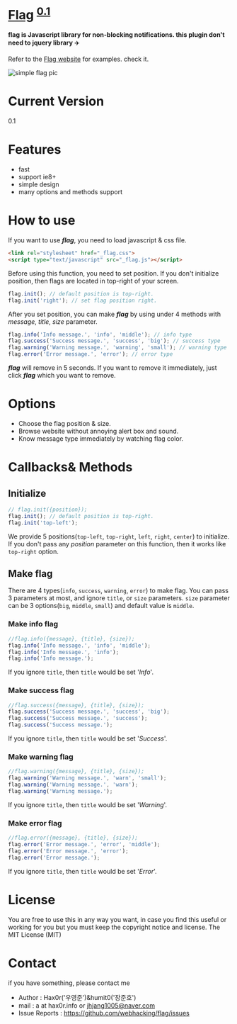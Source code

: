# [Flag](http://flag.hax0r.info) <sup class="is_v">[0.1](http://flag.hax0r.info)<sup>
**flag is Javascript library for non-blocking notifications. this plugin don't need to jquery library** :airplane:

Refer to the [Flag website](http://flag.hax0r.info) for examples. check it.

![simple flag pic](http://www.flagsforlessonline.com/images/message-flag-header.jpg)

# Current Version
0.1

# Features
* fast
* support ie8+
* simple design
* many options and methods support

# How to use
If you want to use __*flag*__, you need to load javascript & css file.
```html
<link rel="stylesheet" href="_flag.css">
<script type="text/javascript" src="_flag.js"></script>
```
Before using this function, you need to set position. If you don't initialize position, then flags are located in top-right of your screen.
```js
flag.init(); // default position is top-right.
flag.init('right'); // set flag position right.
```
After you set position, you can make __*flag*__ by using under 4 methods with *message*, *title*, *size* parameter.
```js
flag.info('Info message.', 'info', 'middle'); // info type
flag.success('Success message.', 'success', 'big'); // success type
flag.warning('Warning message.', 'warning', 'small'); // warning type
flag.error('Error message.', 'error'); // error type
```
__*flag*__ will remove in 5 seconds. If you want to remove it immediately, just click __*flag*__ which you want to remove.

# Options
* Choose the flag position & size.
* Browse website without annoying alert box and sound.
* Know message type immediately by watching flag color.

# Callbacks& Methods
## Initialize
```js
// flag.init({position});
flag.init(); // default position is top-right.
flag.init('top-left');
```
We provide 5 positions(`top-left`, `top-right`, `left`, `right`, `center`) to initialize. If you don't pass any *position* parameter on this function, then it works like `top-right` option.

## Make flag
There are 4 types(`info`, `success`, `warning`, `error`) to make flag. You can pass 3 parameters at most, and ignore `title`, or `size` parameters. `size` parameter can be 3 options(`big`, `middle`, `small`) and default value is `middle`.
### Make info flag
```js
//flag.info({message}, {title}, {size});
flag.info('Info message.', 'info', 'middle');
flag.info('Info message.', 'info');
flag.info('Info message.');
```
If you ignore `title`, then `title` would be set '*Info*'.

### Make success flag
```js
//flag.success({message}, {title}, {size});
flag.success('Success message.', 'success', 'big');
flag.success('Success message.', 'success');
flag.success('Success message.');
```
If you ignore `title`, then `title` would be set '*Success*'.

### Make warning flag
```js
//flag.warning({message}, {title}, {size});
flag.warning('Warning message.', 'warn', 'small');
flag.warning('Warning message.', 'warn');
flag.warning('Warning message.');
```
If you ignore `title`, then `title` would be set '*Warning*'.

### Make error flag
```js
//flag.error({message}, {title}, {size});
flag.error('Error message.', 'error', 'middle');
flag.error('Error message.', 'error');
flag.error('Error message.');
```
If you ignore `title`, then `title` would be set '*Error*'.

# License
You are free to use this in any way you want, in case you find this useful or working for you but you must keep the copyright notice and license.
The MIT License (MIT)

# Contact
if you have something, please contact me
* Author : Hax0r('우영준')&humit0('장준호')
* mail : a at hax0r.info or jhjang1005@naver.com
* Issue Reports : https://github.com/webhacking/flag/issues
